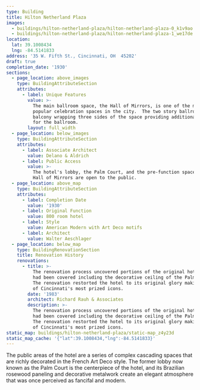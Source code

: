 ```yaml
---
type: Building
title: Hilton Netherland Plaza
images:
  - buildings/hilton-netherland-plaza/hilton-netherland-plaza-0_k1v9ao
  - buildings/hilton-netherland-plaza/hilton-netherland-plaza-1_we17de
location:
  lat: 39.1008434
  lng: -84.5141833
address: '35 W. Fifth St., Cincinnati, OH  45202'
draft: true
completion_date: '1930'
sections:
  - page_location: above_images
    type: BuildingAttributeSection
    attributes:
      - label: Unique Features
        value: >-
          The main ballroom space, the Hall of Mirrors, is one of the most
          popular celebration spaces in the city.  The two story ballroom has a
          balcony wrapping three sides of the space providing additional seating
          for the ballroom.
        layout: full_width
  - page_location: below_images
    type: BuildingAttributeSection
    attributes:
      - label: Associate Architect
        value: Delano & Aldrich
      - label: Public Access
        value: >-
          The hotel's lobby, the Palm Court, and the pre-function space for the
          Hall of Mirrors are open to the public.
  - page_location: above_map
    type: BuildingAttributeSection
    attributes:
      - label: Completion Date
        value: '1930'
      - label: Original Function
        value: 800 room hotel
      - label: Style
        value: American Modern with Art Deco motifs
      - label: Architect
        value: Walter Aeschlager
  - page_location: below_map
    type: BuildingRenovationSection
    title: Renovation History
    renovations:
      - title: >-
          The renovation process uncovered portions of the original hotel that
          had been covered including the decorative ceiling of the Palm Court.
          The renovation restorted the hotel to its original glory making it one
          of Cincinnati's most prized icons.
        date: '1983'
        architect: Richard Rauh & Associates
        description: >-
          The renovation process uncovered portions of the original hotel that
          had been covered including the decorative ceiling of the Palm Court.
          The renovation restorted the hotel to its original glory making it one
          of Cincinnati's most prized icons.
static_map: buildings/hilton-netherland-plaza/static-map_z4y23d
static_map_cache: '{"lat":39.1008434,"lng":-84.5141833}'
---
```


The public areas of the hotel are a series of complex cascading spaces that are richly decorated in the French Art Deco style. The former lobby now known as the Palm Court is the centerpiece of the hotel, and its Brazilian rosewood paneling and decorative metalwork create an elegant atmosphere that was once perceived as fancifal and modern.
